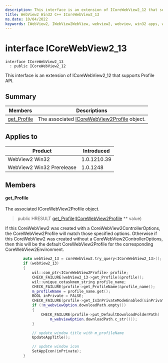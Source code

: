```yaml
---
description: This interface is an extension of ICoreWebView2_12 that supports Profile API.
title: WebView2 Win32 C++ ICoreWebView2_13
ms.date: 10/04/2022
keywords: IWebView2, IWebView2WebView, webview2, webview, win32 apps, win32, edge, ICoreWebView2, ICoreWebView2Controller, browser control, edge html, ICoreWebView2_13
---
```


# interface ICoreWebView2_13

```
interface ICoreWebView2_13
  : public ICoreWebView2_12
```

This interface is an extension of ICoreWebView2_12 that supports Profile API.

## Summary

 Members                        | Descriptions
--------------------------------|---------------------------------------------
[get_Profile](#get_profile) | The associated [ICoreWebView2Profile](icorewebview2profile.md) object.

## Applies to

Product                         | Introduced
--------------------------------|---------------------------------------------
WebView2 Win32            |    1.0.1210.39
WebView2 Win32 Prerelease |    1.0.1248

## Members

#### get_Profile

The associated ICoreWebView2Profile object.

> public HRESULT [get_Profile](#get_profile)([ICoreWebView2Profile](icorewebview2profile.md) ** value)

If this CoreWebView2 was created with a CoreWebView2ControllerOptions, the CoreWebView2Profile will match those specified options. Otherwise if this CoreWebView2 was created without a CoreWebView2ControllerOptions, then this will be the default CoreWebView2Profile for the corresponding CoreWebView2Environment.

```cpp
        auto webView2_13 = coreWebView2.try_query<ICoreWebView2_13>();
        if (webView2_13)
        {
            wil::com_ptr<ICoreWebView2Profile> profile;
            CHECK_FAILURE(webView2_13->get_Profile(&profile));
            wil::unique_cotaskmem_string profile_name;
            CHECK_FAILURE(profile->get_ProfileName(&profile_name));
            m_profileName = profile_name.get();
            BOOL inPrivate = FALSE;
            CHECK_FAILURE(profile->get_IsInPrivateModeEnabled(&inPrivate));
            if (!m_webviewOption.downloadPath.empty())
            {
                CHECK_FAILURE(profile->put_DefaultDownloadFolderPath(
                    m_webviewOption.downloadPath.c_str()));
            }

            // update window title with m_profileName
            UpdateAppTitle();

            // update window icon
            SetAppIcon(inPrivate);
        }
```

